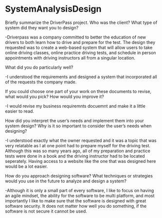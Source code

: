 # SystemAnalysisDesign

Briefly summarize the DriverPass project. Who was the client? What type of system did they want you to design?

-Driverpass was a company committed to better the education of new drivers to both learn how to drive and prepare for the test. The design they requested was to create a web-based system that will allow users to take online driving classes, online practice driving tests, and schedule in person appointments with driving instructors all from a singular location.

What did you do particularly well?

-I understood the requirements and designed a system that incorporated all of the requests the company made.

If you could choose one part of your work on these documents to revise, what would you pick? How would you improve it?

-I would revise my business requiremnts docuemnt and make it a little easier to read.

How did you interpret the user’s needs and implement them into your system design? Why is it so important to consider the user’s needs when designing?

-I understood exactly what the owner requested and it was a topic that was very relatable as I at one point had to prepare myself for the driving test. Although this was so many years ago, all of my preparation and practice tests were done in a book and the driving instructor had to be located seperately. Having access to a website like the one that was designed here would be a lot easier.

How do you approach designing software? What techniques or strategies would you use in the future to analyze and design a system?

-Although it is only a small part of every software, I like to focus on having an agile mindset, the ability for the software to be multi platform, and most importantly I like to make sure that the software is designed with great software security. It does not matter how well you do something, if the software is not secure it cannot be used.
